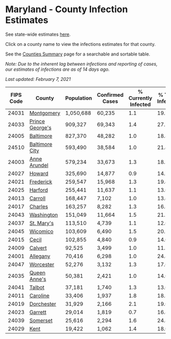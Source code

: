 # Maryland - County Infection Estimates

See state-wide estimates [here](/infections/us-md).

Click on a county name to view the infections estimates for that county.

See the [Counties Summary](/infections/summary-counties) page for a searchable and sortable table.

*Note: Due to the inherent lag between infections and reporting of cases, our estimates of infections are as of 14 days ago.*

*Last updated: February 7, 2021*

|   FIPS Code |                             County |   Population |   Confirmed Cases |   % Currently Infected |   % Total Infected |
|-------------|------------------------------------|--------------|-------------------|------------------------|--------------------|
|       24031 |           [Montgomery](montgomery) |    1,050,688 |            60,235 |                    1.1 |               19.7 |
|       24033 | [Prince George's](prince-george's) |      909,327 |            69,343 |                    1.4 |               27.2 |
|       24005 |             [Baltimore](baltimore) |      827,370 |            48,282 |                    1.0 |               18.8 |
|       24510 |   [Baltimore City](baltimore-city) |      593,490 |            38,584 |                    1.0 |               21.4 |
|       24003 |       [Anne Arundel](anne-arundel) |      579,234 |            33,673 |                    1.3 |               18.2 |
|       24027 |                   [Howard](howard) |      325,690 |            14,877 |                    0.9 |               14.7 |
|       24021 |             [Frederick](frederick) |      259,547 |            15,968 |                    1.3 |               19.4 |
|       24025 |                 [Harford](harford) |      255,441 |            11,637 |                    1.1 |               13.6 |
|       24013 |                 [Carroll](carroll) |      168,447 |             7,102 |                    1.0 |               13.4 |
|       24017 |                 [Charles](charles) |      163,257 |             8,282 |                    1.3 |               16.3 |
|       24043 |           [Washington](washington) |      151,049 |            11,664 |                    1.5 |               21.7 |
|       24037 |           [St. Mary's](st.-mary's) |      113,510 |             4,739 |                    1.1 |               12.6 |
|       24045 |               [Wicomico](wicomico) |      103,609 |             6,490 |                    1.5 |               20.2 |
|       24015 |                     [Cecil](cecil) |      102,855 |             4,840 |                    0.9 |               14.0 |
|       24009 |                 [Calvert](calvert) |       92,525 |             3,499 |                    1.0 |               11.5 |
|       24001 |               [Allegany](allegany) |       70,416 |             6,298 |                    1.0 |               24.8 |
|       24047 |             [Worcester](worcester) |       52,276 |             3,132 |                    1.3 |               17.6 |
|       24035 |       [Queen Anne's](queen-anne's) |       50,381 |             2,421 |                    1.0 |               14.0 |
|       24041 |                   [Talbot](talbot) |       37,181 |             1,740 |                    1.3 |               13.6 |
|       24011 |               [Caroline](caroline) |       33,406 |             1,937 |                    1.8 |               18.3 |
|       24019 |           [Dorchester](dorchester) |       31,929 |             2,166 |                    2.1 |               19.6 |
|       24023 |                 [Garrett](garrett) |       29,014 |             1,819 |                    0.7 |               16.8 |
|       24039 |               [Somerset](somerset) |       25,616 |             2,294 |                    1.6 |               24.8 |
|       24029 |                       [Kent](kent) |       19,422 |             1,062 |                    1.4 |               18.0 |